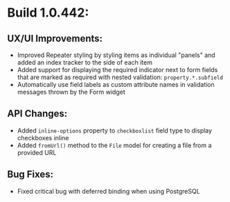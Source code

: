 # Build 1.0.442:

## UX/UI Improvements:
- Improved Repeater styling by styling items as individual "panels" and added an index tracker to the side of each item
- Added support for displaying the required indicator next to form fields that are marked as required with nested validation: `property.*.subfield`
- Automatically use field labels as custom attribute names in validation messages thrown by the Form widget

## API Changes:
- Added `inline-options` property to `checkboxlist` field type to display checkboxes inline
- Added `fromUrl()` method to the `File` model for creating a file from a provided URL

## Bug Fixes:
- Fixed critical bug with deferred binding when using PostgreSQL